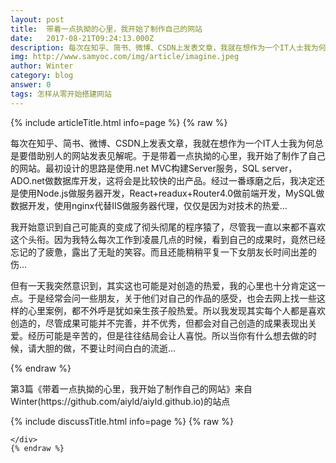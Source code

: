 ```yaml
---
layout: post
title:  带着一点执拗的心里，我开始了制作自己的网站
date:   2017-08-21T09:24:13.000Z
description: 每次在知乎、简书、微博、CSDN上发表文章，我就在想作为一个IT人士我为何总是要借助别人的网站发表见解呢。于是带着一点执拗的心里，我开始了制作了自己的网站。
img: http://www.samyoc.com/img/article/imagine.jpeg
author: Winter
category: blog
answer: 0
tags: 怎样从零开始搭建网站
---
```

<div class="article-root">
  <div class="article">
    {% include articleTitle.html info=page %}
    {% raw %}
    <div class="article-content"><p>每次在知乎、简书、微博、CSDN上发表文章，我就在想作为一个IT人士我为何总是要借助别人的网站发表见解呢。于是带着一点执拗的心里，我开始了制作了自己的网站。最初设计的思路是使用.net MVC构建Server服务，SQL server，ADO.net做数据库开发，这将会是比较快的出产品。经过一番琢磨之后，我决定还是使用Node.js做服务器开发，React+readux+Router4.0做前端开发，MySQL做数据开发，使用nginx代替IIS做服务器代理，仅仅是因为对技术的热爱...</p>

<p>我开始意识到自己可能真的变成了彻头彻尾的程序猿了，尽管我一直以来都不喜欢这个头衔。因为我特么每次工作到凌晨几点的时候，看到自己的成果时，竟然已经忘记的了疲惫，露出了无耻的笑容。而且还能稍稍平复一下女朋友长时间出差的伤...</p>

<p>但有一天我突然意识到，其实这也可能是对创造的热爱，我的心里也十分肯定这一点。于是经常会问一些朋友，关于他们对自己的作品的感受，也会去网上找一些这样的心里案例，都不外呼是犹如亲生孩子般热爱。所以我发现其实每个人都是喜欢创造的，尽管成果可能并不完善，并不优秀，但都会对自己创造的成果表现出关爱。经历可能是辛苦的，但是往往结局会让人喜悦。所以当你有什么想去做的时候，请大胆的做，不要让时间白白的流逝...</p>
</div>
    {% endraw %}
  </div>
  <p class="winter_mark">第3篇《带着一点执拗的心里，我开始了制作自己的网站》来自Winter(https://github.com/aiyld/aiyld.github.io)的站点</p>
  <div class="discuss-wrapper">
    {% include discussTitle.html info=page %}
    {% raw %}
    <div class="discuss-list">
    
    </div>
    {% endraw %}
  </div>
<div>
